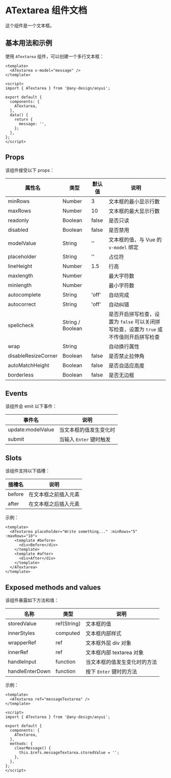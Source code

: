# ATextarea 组件文档

这个组件是一个文本框。

## 基本用法和示例

使用 `ATextarea` 组件，可以创建一个多行文本框：

```vue
<template>
  <ATextarea v-model="message" />
</template>

<script>
import { ATextarea } from '@any-design/anyui';

export default {
  components: {
    ATextarea,
  },
  data() {
    return {
      message: '',
    };
  },
};
</script>
```

## Props

该组件接受以下 props：

| 属性名              | 类型             | 默认值 | 说明                                                                                    |
| ------------------- | ---------------- | ------ | --------------------------------------------------------------------------------------- |
| minRows             | Number           | 3      | 文本框的最小显示行数                                                                    |
| maxRows             | Number           | 10     | 文本框的最大显示行数                                                                    |
| readonly            | Boolean          | false  | 是否只读                                                                                |
| disabled            | Boolean          | false  | 是否禁用                                                                                |
| modelValue          | String           | ''     | 文本框的值，与 Vue 的 `v-model` 绑定                                                    |
| placeholder         | String           | ''     | 占位符                                                                                  |
| lineHeight          | Number           | 1.5    | 行高                                                                                    |
| maxlength           | Number           |        | 最大字符数                                                                              |
| minlength           | Number           |        | 最小字符数                                                                              |
| autocomplete        | String           | 'off'  | 自动完成                                                                                |
| autocorrect         | String           | 'off'  | 自动纠错                                                                                |
| spellcheck          | String / Boolean |        | 是否开启拼写检查，设置为 `false` 可以关闭拼写检查，设置为 `true` 或不传值则开启拼写检查 |
| wrap                | String           |        | 自动换行属性                                                                            |
| disableResizeCorner | Boolean          | false  | 是否禁止拉伸角                                                                          |
| autoMatchHeight     | Boolean          | false  | 是否自适应高度                                                                          |
| borderless          | Boolean          | false  | 是否无边框                                                                              |

## Events

该组件会 emit 以下事件：

| 事件名            | 说明                    |
| ----------------- | ----------------------- |
| update:modelValue | 当文本框的值发生变化时  |
| submit            | 当输入 `Enter` 键时触发 |

## Slots

该组件支持以下插槽：

| 插槽名 | 说明                 |
| ------ | -------------------- |
| before | 在文本框之前插入元素 |
| after  | 在文本框之后插入元素 |

示例：

```vue
<template>
  <ATextarea placeholder="Write something..." :minRows="5" :maxRows="10">
    <template #before>
      <div>Before</div>
    </template>
    <template #after>
      <div>After</div>
    </template>
  </ATextarea>
</template>
```

## Exposed methods and values

该组件暴露如下方法和值：

| 名称            | 类型        | 说明                         |
| --------------- | ----------- | ---------------------------- |
| storedValue     | ref(String) | 文本框的值                   |
| innerStyles     | computed    | 文本框内部样式               |
| wrapperRef      | ref         | 文本框外层 div 对象          |
| innerRef        | ref         | 文本框内部 textarea 对象     |
| handleInput     | function    | 当文本框的值发生变化时的方法 |
| handleEnterDown | function    | 按下 `Enter` 键时的方法      |

示例：

```vue
<template>
  <ATextarea ref="messageTextarea" />
</template>

<script>
import { ATextarea } from '@any-design/anyui';

export default {
  components: {
    ATextarea,
  },
  methods: {
    clearMessage() {
      this.$refs.messageTextarea.storedValue = '';
    },
  },
};
</script>
```
